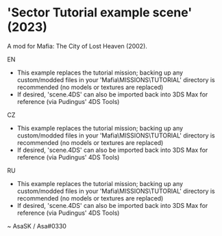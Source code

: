 # 'Sector Tutorial example scene' (2023)
A mod for Mafia: The City of Lost Heaven (2002).

EN
+ This example replaces the tutorial mission; backing up any custom/modded files in your 'Mafia\MISSIONS\TUTORIAL' directory is recommended (no models or textures are replaced)
+ If desired, 'scene.4DS' can also be imported back into 3DS Max for reference (via Pudingus' 4DS Tools)

CZ
+ This example replaces the tutorial mission; backing up any custom/modded files in your 'Mafia\MISSIONS\TUTORIAL' directory is recommended (no models or textures are replaced)
+ If desired, 'scene.4DS' can also be imported back into 3DS Max for reference (via Pudingus' 4DS Tools)

RU
+ This example replaces the tutorial mission; backing up any custom/modded files in your 'Mafia\MISSIONS\TUTORIAL' directory is recommended (no models or textures are replaced)
+ If desired, 'scene.4DS' can also be imported back into 3DS Max for reference (via Pudingus' 4DS Tools)

~ AsaSK / Asa#0330
